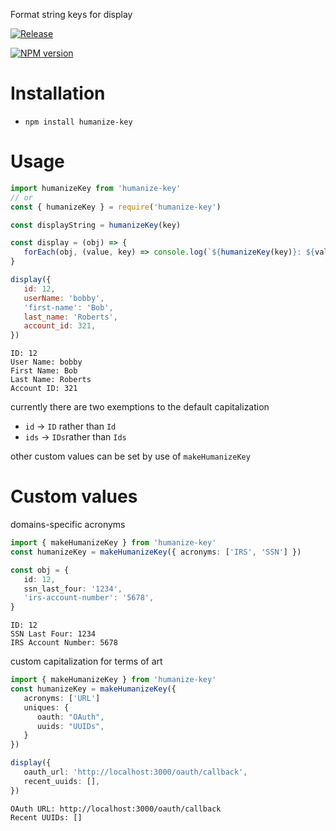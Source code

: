 Format string keys for display

[![Release](https://github.com/lubelski/humanize-key/actions/workflows/release.yml/badge.svg)](https://github.com/lubelski/humanize-key/actions/workflows/release.yml)

<span class="badge-npmversion"><a href="https://npmjs.org/package/humanize-key" title="View this project on NPM"><img src="https://img.shields.io/npm/v/humanize-key.svg" alt="NPM version" /></a></span>

# Installation

-  `npm install humanize-key`

# Usage

```ts
import humanizeKey from 'humanize-key'
// or
const { humanizeKey } = require('humanize-key')

const displayString = humanizeKey(key)
```

```ts
const display = (obj) => {
   forEach(obj, (value, key) => console.log(`${humanizeKey(key)}: ${value}`))
}
```

```js
display({
   id: 12,
   userName: 'bobby',
   'first-name': 'Bob',
   last_name: 'Roberts',
   account_id: 321,
})
```

```
ID: 12
User Name: bobby
First Name: Bob
Last Name: Roberts
Account ID: 321
```

currently there are two exemptions to the default capitalization

-  `id` -> `ID` rather than `Id`
-  `ids` -> `IDs`rather than `Ids`

other custom values can be set by use of `makeHumanizeKey`

# Custom values

domains-specific acronyms

```ts
import { makeHumanizeKey } from 'humanize-key'
const humanizeKey = makeHumanizeKey({ acronyms: ['IRS', 'SSN'] })
```

```ts
const obj = {
   id: 12,
   ssn_last_four: '1234',
   'irs-account-number': '5678',
}
```

```
ID: 12
SSN Last Four: 1234
IRS Account Number: 5678
```

custom capitalization for terms of art

```ts
import { makeHumanizeKey } from 'humanize-key'
const humanizeKey = makeHumanizeKey({
   acronyms: ['URL']
   uniques: {
      oauth: "OAuth",
      uuids: "UUIDs",
   }
})
```

```ts
display({
   oauth_url: 'http://localhost:3000/oauth/callback',
   recent_uuids: [],
})
```

```
OAuth URL: http://localhost:3000/oauth/callback
Recent UUIDs: []
```
